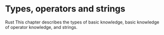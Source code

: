 # Types, operators and strings

Rust This chapter describes the types of basic knowledge, basic knowledge of operator knowledge, and strings.
